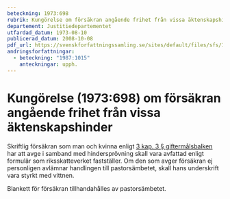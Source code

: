 ```yaml
---
beteckning: 1973:698
rubrik: Kungörelse om försäkran angående frihet från vissa äktenskapshinder
departement: Justitiedepartementet
utfardad_datum: 1973-08-10
publicerad_datum: 2008-10-08
pdf_url: https://svenskforfattningssamling.se/sites/default/files/sfs/1973-08/SFS1973-698.pdf
andringsforfattningar:
  - beteckning: "1987:1015"
    anteckningar: upph.
---
```


# Kungörelse (1973:698) om försäkran angående frihet från vissa äktenskapshinder

Skriftlig försäkran som man och kvinna enligt [3 kap. 3 § giftermålsbalken](https://selex.se/eli/sfs/1920/405#kap3.3) har att avge i samband med hindersprövning skall vara avfattad enligt formulär som riksskatteverket fastställer. Om den som avger försäkran ej personligen avlämnar handlingen till pastorsämbetet, skall hans underskrift vara styrkt med vittnen.

Blankett för försäkran tillhandahålles av pastorsämbetet.